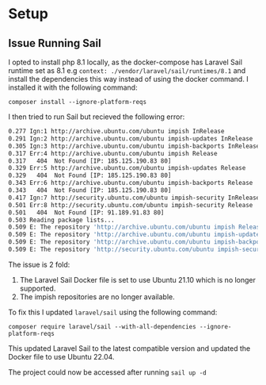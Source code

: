 # Setup

## Issue Running Sail

I opted to install php 8.1 locally, as the docker-compose has Laravel Sail runtime set as 8.1
e.g `context: ./vendor/laravel/sail/runtimes/8.1` and install the dependencies this way instead of using the docker command. I installed it with the following command:

`composer install --ignore-platform-reqs`

I then tried to run Sail but recieved the following error:

```bash
0.277 Ign:1 http://archive.ubuntu.com/ubuntu impish InRelease
0.291 Ign:2 http://archive.ubuntu.com/ubuntu impish-updates InRelease
0.305 Ign:3 http://archive.ubuntu.com/ubuntu impish-backports InRelease
0.317 Err:4 http://archive.ubuntu.com/ubuntu impish Release
0.317   404  Not Found [IP: 185.125.190.83 80]
0.329 Err:5 http://archive.ubuntu.com/ubuntu impish-updates Release
0.329   404  Not Found [IP: 185.125.190.83 80]
0.343 Err:6 http://archive.ubuntu.com/ubuntu impish-backports Release
0.343   404  Not Found [IP: 185.125.190.83 80]
0.417 Ign:7 http://security.ubuntu.com/ubuntu impish-security InRelease
0.501 Err:8 http://security.ubuntu.com/ubuntu impish-security Release
0.501   404  Not Found [IP: 91.189.91.83 80]
0.503 Reading package lists...
0.509 E: The repository 'http://archive.ubuntu.com/ubuntu impish Release' does not have a Release file.
0.509 E: The repository 'http://archive.ubuntu.com/ubuntu impish-updates Release' does not have a Release file.
0.509 E: The repository 'http://archive.ubuntu.com/ubuntu impish-backports Release' does not have a Release file.
0.509 E: The repository 'http://security.ubuntu.com/ubuntu impish-security Release' does not have a Release file.
```

The issue is 2 fold:

1. The Laravel Sail Docker file is set to use Ubuntu 21.10 which is no longer supported.
2. The impish repositories are no longer available.

To fix this I updated `laravel/sail` using the following command:

`composer require laravel/sail --with-all-dependencies --ignore-platform-reqs`

This updated Laravel Sail to the latest compatible version and updated the Docker file to use Ubuntu 22.04.

The project could now be accessed after running `sail up -d`
